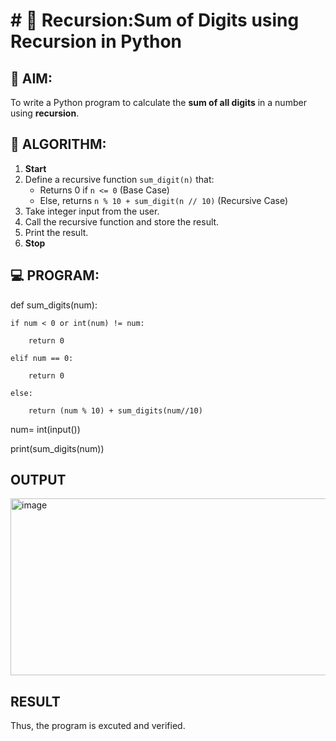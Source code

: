 # # 🔁 Recursion:Sum of Digits using Recursion in Python

## 🎯 AIM:
To write a Python program to calculate the **sum of all digits** in a number using **recursion**.

## 🧠 ALGORITHM:

1. **Start**
2. Define a recursive function `sum_digit(n)` that:
   - Returns 0 if `n <= 0` (Base Case)
   - Else, returns `n % 10 + sum_digit(n // 10)` (Recursive Case)
3. Take integer input from the user.
4. Call the recursive function and store the result.
5. Print the result.
6. **Stop**

## 💻 PROGRAM:
def sum_digits(num):
    
    if num < 0 or int(num) != num:
     
        return 0
    
    elif num == 0:
      
        return 0
   
    else:
        
        return (num % 10) + sum_digits(num//10)

num= int(input())

print(sum_digits(num))

## OUTPUT

<img width="828" height="283" alt="image" src="https://github.com/user-attachments/assets/7f7eb8c6-c207-4060-b0e4-64111d73c1a3" />

## RESULT
Thus, the program is excuted and verified.
